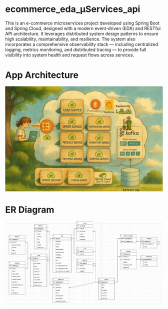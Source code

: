 # ecommerce_eda_μServices_api

This is an e-commerce microservices project developed using Spring Boot and Spring Cloud, designed with a modern event-driven (EDA) and RESTful API architecture. It leverages distributed system design patterns to ensure high scalability, maintainability, and resilience. The system also incorporates a comprehensive observability stack — including centralized logging, metrics monitoring, and distributed tracing — to provide full visibility into system health and request flows across services.


# App Architecture

![image](https://github.com/codeJars/ecommerce_eda/blob/main/app_architecture_v3_ghibli.png)


# ER Diagram

![image](https://github.com/codeJars/ecommerce_eda/blob/main/entity_relationship_diagram.png)

